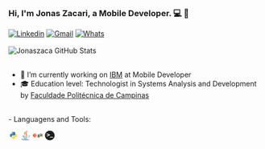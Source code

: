 ### Hi, I'm Jonas Zacari, a Mobile Developer. 💻 📲

[![Linkedin](https://img.shields.io/badge/-LinkedIn-blue?style=flat&logo=Linkedin&logoColor=white)](https://www.linkedin.com/in/jzacari/)
[![Gmail](https://img.shields.io/badge/-Gmail-c14438?style=flat&logo=Gmail&logoColor=white)](mailto:jonas.zacari@gmail.com)
[![Whats](https://img.shields.io/badge/-WhatsApp-green)](https://api.whatsapp.com/send?phone=5519997904945)
</br>
</br>
![Jonaszaca GitHub Stats](https://github-readme-stats.vercel.app/api?username=JonasZaca&show_icons=true)
</br>
</br>
- 🔭 I’m currently working on [IBM](https://github.com/IBM) at Mobile Developer
- 🎓 Education level: Technologist in Systems Analysis and Development by [Faculdade Politécnica de Campinas](https://uniesp.edu.br/sites/policamp/)
</br>
- Languagens and Tools:

<code><img height="20" src="https://raw.githubusercontent.com/github/explore/80688e429a7d4ef2fca1e82350fe8e3517d3494d/topics/python/python.png"></code>
<code><img height="20" src="https://raw.githubusercontent.com/github/explore/80688e429a7d4ef2fca1e82350fe8e3517d3494d/topics/java/java.png"></code>
<code><img height="20" src="https://raw.githubusercontent.com/github/explore/80688e429a7d4ef2fca1e82350fe8e3517d3494d/topics/git/git.png"></code>
<code><img height="20" src="https://raw.githubusercontent.com/github/explore/80688e429a7d4ef2fca1e82350fe8e3517d3494d/topics/terminal/terminal.png"></code>


<!--
**JonasZaca/JonasZaca** is a ✨ _special_ ✨ repository because its `README.md` (this file) appears on your GitHub profile.

Here are some ideas to get you started:

- 🔭 I’m currently working on [IBM](https://github.com/IBM) at Mobile Developer
- 🎓 Education level: Technologist in Systems Analysis and Development by [Faculdade Politécnica de Campinas] (http://uniesp.edu.br/sites/policamp)
- 🌱 I’m currently learning ...
- 💬 Ask me about ...
- 📫 How to reach me: ...
- 😄 Pronouns: ...
- ⚡ Fun fact: ...
-->
